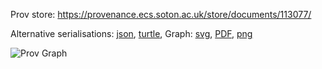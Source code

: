 
Prov store: https://provenance.ecs.soton.ac.uk/store/documents/113077/

Alternative serialisations: [json](https://provenance.ecs.soton.ac.uk/store/documents/113077.json), [turtle](https://provenance.ecs.soton.ac.uk/store/documents/113077.ttl),
Graph: [svg](https://provenance.ecs.soton.ac.uk/store/documents/113077.svg), [PDF](https://provenance.ecs.soton.ac.uk/store/documents/113077.pdf), [png](https://provenance.ecs.soton.ac.uk/store/documents/113077.png)

![Prov Graph](https://provenance.ecs.soton.ac.uk/store/documents/113077.png)

        